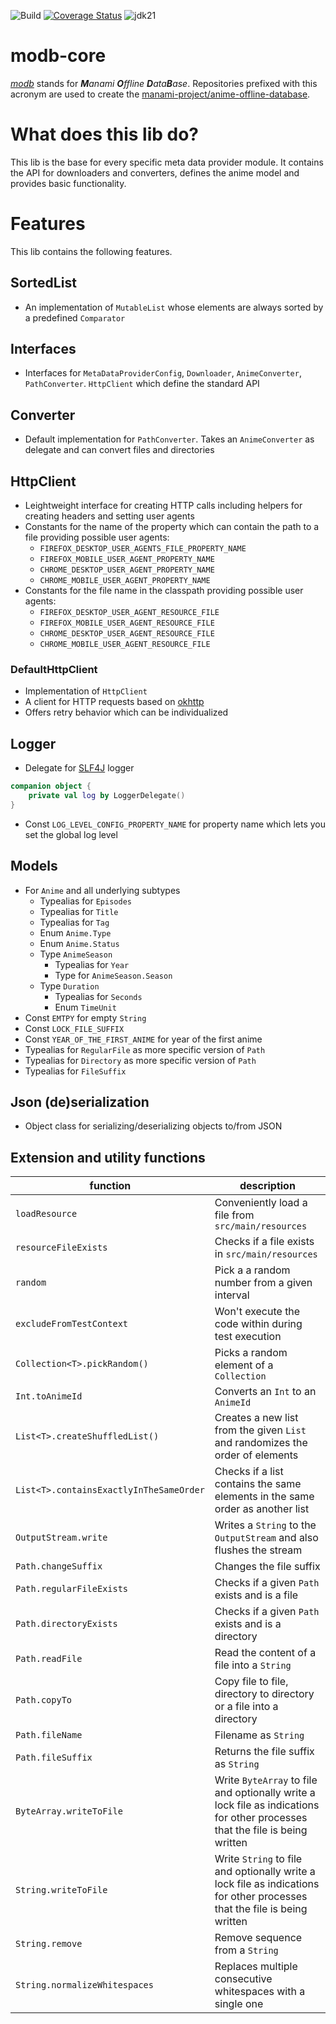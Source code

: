 ![Build](https://github.com/manami-project/modb-core/actions/workflows/build.yml/badge.svg) [![Coverage Status](https://coveralls.io/repos/github/manami-project/modb-core/badge.svg)](https://coveralls.io/github/manami-project/modb-core) ![jdk21](https://img.shields.io/badge/jdk-21-informational)
# modb-core
_[modb](https://github.com/manami-project?tab=repositories&q=modb&type=source)_ stands for _**M**anami **O**ffline **D**ata**B**ase_. Repositories prefixed with this acronym are used to create the [manami-project/anime-offline-database](https://github.com/manami-project/anime-offline-database).

# What does this lib do?
This lib is the base for every specific meta data provider module. It contains the API for downloaders and converters, defines the anime model and provides basic functionality.

# Features
This lib contains the following features.

## SortedList
+ An implementation of `MutableList` whose elements are always sorted by a predefined `Comparator`

## Interfaces
* Interfaces for `MetaDataProviderConfig`, `Downloader`, `AnimeConverter`, `PathConverter`. `HttpClient` which define the standard API

## Converter
+ Default implementation for `PathConverter`. Takes an `AnimeConverter` as delegate and can convert files and directories

## HttpClient
+ Leightweight interface for creating HTTP calls including helpers for creating headers and setting user agents
+ Constants for the name of the property which can contain the path to a file providing possible user agents:
  + `FIREFOX_DESKTOP_USER_AGENTS_FILE_PROPERTY_NAME`
  + `FIREFOX_MOBILE_USER_AGENT_PROPERTY_NAME`
  + `CHROME_DESKTOP_USER_AGENT_PROPERTY_NAME`
  + `CHROME_MOBILE_USER_AGENT_PROPERTY_NAME`
+ Constants for the file name in the classpath providing possible user agents:
  + `FIREFOX_DESKTOP_USER_AGENT_RESOURCE_FILE`
  + `FIREFOX_MOBILE_USER_AGENT_RESOURCE_FILE`
  + `CHROME_DESKTOP_USER_AGENT_RESOURCE_FILE`
  + `CHROME_MOBILE_USER_AGENT_RESOURCE_FILE`

### DefaultHttpClient
+ Implementation of `HttpClient`
+ A client for HTTP requests based on [okhttp](https://github.com/square/okhttp)
+ Offers retry behavior which can be individualized

## Logger
+ Delegate for [SLF4J](https://github.com/qos-ch/slf4j) logger
```kotlin
companion object {
    private val log by LoggerDelegate()
}
```
+ Const `LOG_LEVEL_CONFIG_PROPERTY_NAME` for property name which lets you set the global log level

## Models
* For `Anime` and all underlying subtypes
    * Typealias for `Episodes`
    * Typealias for `Title`
    * Typealias for `Tag`
    * Enum `Anime.Type`
    * Enum `Anime.Status`
    * Type `AnimeSeason`
        * Typealias for `Year`
        * Type for `AnimeSeason.Season`
    * Type `Duration`
        * Typealias for `Seconds`
        * Enum `TimeUnit`
* Const `EMTPY` for empty `String`
* Const `LOCK_FILE_SUFFIX`  
* Const `YEAR_OF_THE_FIRST_ANIME` for year of the first anime
* Typealias for `RegularFile` as more specific version of `Path`
* Typealias for `Directory` as more specific version of `Path`
* Typealias for `FileSuffix`

## Json (de)serialization
+ Object class for serializing/deserializing objects to/from JSON

## Extension and utility functions

| function                                |description|
|-----------------------------------------|----|
| `loadResource`                          |Conveniently load a file from `src/main/resources`|
| `resourceFileExists`                    |Checks if a file exists in `src/main/resources`|
| `random`                                |Pick a a random number from a given interval|
| `excludeFromTestContext`                |Won't execute the code within during test execution|
| `Collection<T>.pickRandom()`            |Picks a random element of a `Collection`|
| `Int.toAnimeId`                         |Converts an `Int` to an `AnimeId`|
| `List<T>.createShuffledList()`          |Creates a new list from the given `List` and randomizes the order of elements|
| `List<T>.containsExactlyInTheSameOrder` |Checks if a list contains the same elements in the same order as another list|
| `OutputStream.write`                    |Writes a `String` to the `OutputStream` and also flushes the stream|
| `Path.changeSuffix`                     |Changes the file suffix|
| `Path.regularFileExists`                |Checks if a given `Path` exists and is a file|
| `Path.directoryExists`                  |Checks if a given `Path` exists and is a directory|
| `Path.readFile`                         |Read the content of a file into a `String`|
| `Path.copyTo`                           |Copy file to file, directory to directory or a file into a directory|
| `Path.fileName`                         |Filename as `String`|
| `Path.fileSuffix`                       |Returns the file suffix as `String`|
| `ByteArray.writeToFile`                 |Write `ByteArray` to file and optionally write a lock file as indications for other processes that the file is being written|
| `String.writeToFile`                    |Write `String` to file and optionally write a lock file as indications for other processes that the file is being written|
| `String.remove`                         |Remove sequence from a `String`|
| `String.normalizeWhitespaces`           |Replaces multiple consecutive whitespaces with a single one|
